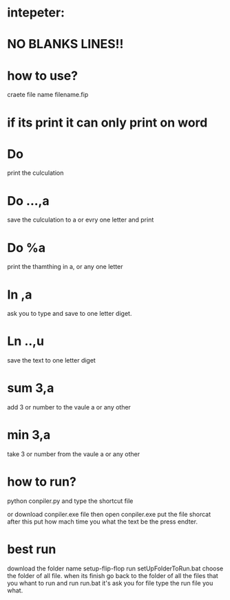 # intepeter:

# NO BLANKS LINES!!

# how to use?

craete file name filename.fip

# if its print it can only print on word

# Do
print the culculation

# Do ...,a
save the culculation to a or evry one letter and print

# Do %a
print the thamthing in a, or any one letter

# In ,a
ask you to type and save to one letter diget.

# Ln ..,u

save the text to one letter diget

# sum 3,a

add 3 or number to the vaule a or any other

# min 3,a

take 3 or number from the vaule a or any other

        
# how to run?

python conpiler.py
and type the shortcut file

or download conpiler.exe file then open conpiler.exe put the file shorcat after this put how mach time you what the text be the press endter.


# best run

download the folder name setup-flip-flop run setUpFolderToRun.bat choose the folder of all file.
when its finish go back to the folder of all the files that you whant to run and run run.bat it's ask you for file type the run file you what. 
